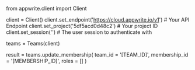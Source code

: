 from appwrite.client import Client

client = Client()
client.set_endpoint('https://cloud.appwrite.io/v1') # Your API Endpoint
client.set_project('5df5acd0d48c2') # Your project ID
client.set_session('') # The user session to authenticate with

teams = Teams(client)

result = teams.update_membership(
    team_id = '[TEAM_ID]',
    membership_id = '[MEMBERSHIP_ID]',
    roles = []
)
